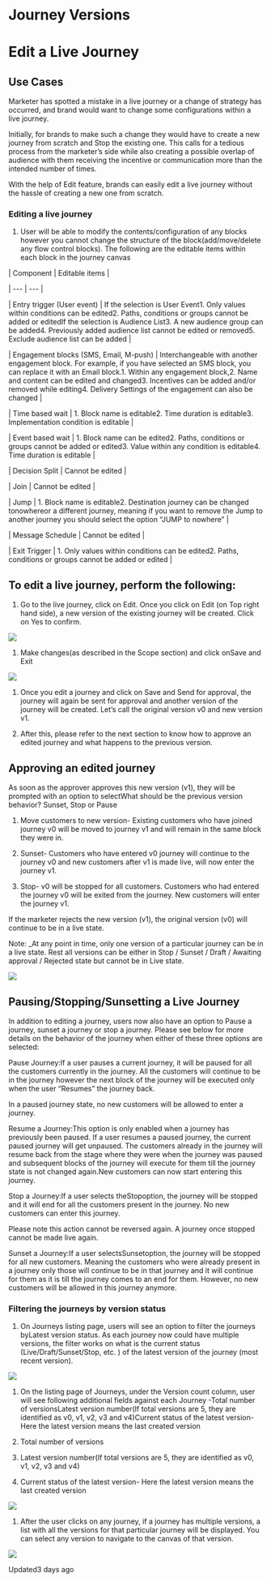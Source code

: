 # Journey Versions

# Edit a Live Journey

## Use Cases

Marketer has spotted a mistake in a live journey or a change of strategy has occurred, and brand would want to change some configurations within a live journey.

Initially, for brands to make such a change they would have to create a new journey from scratch and Stop the existing one. This calls for a tedious process from the marketer’s side while also creating a possible overlap of audience with them receiving the incentive or communication more than the intended number of times.

With the help of Edit feature, brands can easily edit a live journey without the hassle of creating a new one from scratch.

### Editing a live journey

1. User will be able to modify the contents/configuration of any blocks however you cannot change the structure of the block(add/move/delete any flow control blocks). The following are the editable items within each block in the journey canvas

| Component | Editable items |

| --- | --- |

| Entry trigger (User event) | If the selection is User Event1. Only values within conditions can be edited2. Paths, conditions or groups cannot be added or editedIf the selection is Audience List3. A new audience group can be added4. Previously added audience list cannot be edited or removed5. Exclude audience list can be added |

| Engagement blocks (SMS, Email, M-push) | Interchangeable with another engagement block. For example, if you have selected an SMS block, you can replace it with an Email block.1. Within any engagement block,2. Name and content can be edited and changed3. Incentives can be added and/or removed while editing4. Delivery Settings of the engagement can also be changed |

| Time based wait | 1. Block name is editable2. Time duration is editable3. Implementation condition is editable |

| Event based wait | 1. Block name can be edited2. Paths, conditions or groups cannot be added or edited3. Value within any condition is editable4. Time duration is editable |

| Decision Split | Cannot be edited |

| Join | Cannot be edited |

| Jump | 1. Block name is editable2. Destination journey can be changed tonowhereor a different journey, meaning if you want to remove the Jump to another journey you should select the option “JUMP to nowhere” |

| Message Schedule | Cannot be edited |

| Exit Trigger | 1. Only values within conditions can be edited2. Paths, conditions or groups cannot be added or edited |



## To edit a live journey, perform the following:

1. Go to the live journey, click on Edit. Once you click on Edit (on Top right hand side), a new version of the existing journey will be created. Click on Yes to confirm.

![](https://files.readme.io/5a019d4-image1.png)

1. Make changes(as described in the Scope section) and click onSave and Exit

![](https://files.readme.io/1396a99-image1.png)

1. Once you edit a journey and click on Save and Send for approval, the journey will again be sent for approval and another version of the journey will be created. Let’s call the original version v0 and new version v1.

2. After this, please refer to the next section to know how to approve an edited journey and what happens to the previous version.

## Approving an edited journey

As soon as the approver approves this new version (v1), they will be prompted with an option to selectWhat should be the previous version behavior? Sunset, Stop or Pause

1. Move customers to new version-  Existing customers who have joined journey v0 will be moved to journey v1 and will remain in the same block they were in.

2. Sunset- Customers who have entered v0 journey will continue to the journey v0 and new customers after v1 is made live, will now enter the journey v1.

3. Stop- v0 will be stopped for all customers. Customers who had entered the journey v0 will be exited from the journey. New customers will enter the journey v1.

If the marketer rejects the new version (v1), the original version (v0) will continue to be in a live state.

Note: _At any point in time, only one version of a particular journey can be in a live state. Rest all versions can be either in Stop / Sunset / Draft / Awaiting approval / Rejected state but cannot be in Live state.

![](https://files.readme.io/64ef806877c69598c4800c2aba01db7b9930b2b35557e9510a838f2d8a9019eb-Screenshot_2025-04-07_at_12.38.03_PM.png)

## Pausing/Stopping/Sunsetting a Live Journey

In addition to editing a journey, users now also have an option to Pause a journey, sunset a journey or stop a journey. Please see below for more details on the behavior of the journey when either of these three options are selected:

Pause Journey:If a user pauses a current journey, it will be paused for all the customers currently in the journey. All the customers will continue to be in the journey however the next block of the journey will be executed only when the user “Resumes” the journey back.

In a paused journey state, no new customers will be allowed to enter a journey.

Resume a Journey:This option is only enabled when a journey has previously been paused. If a user resumes a paused journey, the current paused journey will get unpaused. The customers already in the journey will resume back from the stage where they were when the journey was paused and subsequent blocks of the journey will execute for them till the journey state is not changed again.New customers can now start entering this journey.

Stop a Journey:If a user selects theStopoption, the journey will be stopped and it will end for all the customers present in the journey. No new customers can enter this journey.

Please note this action cannot be reversed again. A journey once stopped cannot be made live again.

Sunset a Journey:If a user selectsSunsetoption, the journey will be stopped for all new customers. Meaning the customers who were already present in a journey only those will continue to be in that journey and it will continue for them as it is till the journey comes to an end for them. However, no new customers will be allowed in this journey anymore.

### Filtering the journeys by version status

1. On Journeys listing page, users will see an option to filter the journeys byLatest version status. As each journey now could have multiple versions, the filter works on what is the current status (Live/Draft/Sunset/Stop, etc. ) of the latest version of the journey (most recent version).

![](https://files.readme.io/f961db8-image4.png)

1. On the listing page of Journeys, under the Version count column, user will see following additional fields against each Journey -Total number of versionsLatest version number(If total versions are 5, they are identified as v0, v1, v2, v3 and v4)Current status of the latest version- Here the latest version means the last created version

1. Total number of versions

2. Latest version number(If total versions are 5, they are identified as v0, v1, v2, v3 and v4)

3. Current status of the latest version- Here the latest version means the last created version

![](https://files.readme.io/2187368-image6.png)

1. After the user clicks on any journey, if a journey has multiple versions, a list with all the versions for that particular journey will be displayed. You can select any version to navigate to the canvas of that version.

![](https://files.readme.io/1571b73-Demoday.png)

Updated3 days ago